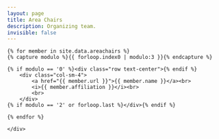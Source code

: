 ```yaml
---
layout: page
title: Area Chairs
description: Organizing team.
invisible: false
---
```

<div>
    <div id="area-chairs" class="row text-center">

    {% for member in site.data.areachairs %}
    {% capture modulo %}{{ forloop.index0 | modulo:3 }}{% endcapture %}

    {% if modulo == '0' %}<div class="row text-center">{% endif %}
        <div class="col-sm-4">
            <a href="{{ member.url }}">{{ member.name }}</a><br>
            <i>{{ member.affiliation }}</i><br>
            <br>
        </div>
    {% if modulo == '2' or forloop.last %}</div>{% endif %}

    {% endfor %}

    </div>

</div>
